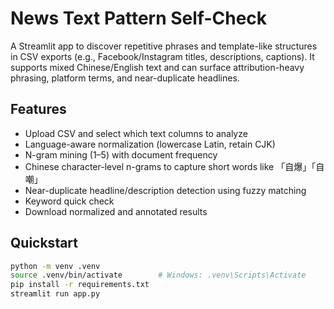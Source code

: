 # News Text Pattern Self-Check

A Streamlit app to discover repetitive phrases and template-like structures in CSV exports (e.g., Facebook/Instagram titles, descriptions, captions). It supports mixed Chinese/English text and can surface attribution-heavy phrasing, platform terms, and near-duplicate headlines.

## Features
- Upload CSV and select which text columns to analyze
- Language-aware normalization (lowercase Latin, retain CJK)
- N-gram mining (1–5) with document frequency
- Chinese character-level n-grams to capture short words like 「自爆」「自嘲」
- Near-duplicate headline/description detection using fuzzy matching
- Keyword quick check
- Download normalized and annotated results

## Quickstart
```bash
python -m venv .venv
source .venv/bin/activate        # Windows: .venv\Scripts\Activate
pip install -r requirements.txt
streamlit run app.py
